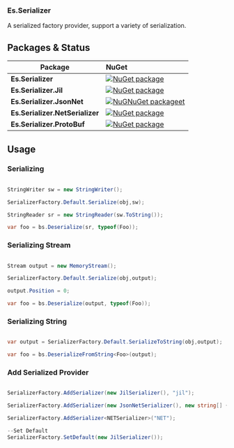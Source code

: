

### Es.Serializer

A serialized factory provider, support a variety of serialization.

Packages & Status
---

Package  | NuGet         |
-------- | :------------ |
|**Es.Serializer**|[![NuGet package](https://buildstats.info/nuget/Es.Serializer)](https://www.nuget.org/packages/Es.Serializer)
|**Es.Serializer.Jil**|[![NuGet package](https://buildstats.info/nuget/Es.Serializer.Jil)](https://www.nuget.org/packages/Es.Serializer.Jil)
|**Es.Serializer.JsonNet**|[![NuGNuGet packageet](https://buildstats.info/nuget/Es.Serializer.JsonNet)](https://www.nuget.org/packages/Es.Serializer.JsonNet)
|**Es.Serializer.NetSerializer**|[![NuGet package](https://buildstats.info/nuget/Es.Serializer.NetSerializer)](https://www.nuget.org/packages/Es.Serializer.NetSerializer)
|**Es.Serializer.ProtoBuf**|[![NuGet package](https://buildstats.info/nuget/Es.Serializer.ProtoBuf)](https://www.nuget.org/packages/Es.Serializer.ProtoBuf)

## Usage


### Serializing

```C#

StringWriter sw = new StringWriter();

SerializerFactory.Default.Serialize(obj,sw);

StringReader sr = new StringReader(sw.ToString());

var foo = bs.Deserialize(sr, typeof(Foo));

```

### Serializing Stream

```C#

Stream output = new MemoryStream();

SerializerFactory.Default.Serialize(obj,output);

output.Position = 0;

var foo = bs.Deserialize(output, typeof(Foo));

```

### Serializing String

```C#

var output = SerializerFactory.Default.SerializeToString(obj,output);

var foo = bs.DeserializeFromString<Foo>(output);

```

### Add Serialized Provider

```C#

SerializerFactory.AddSerializer(new JilSerializer(), "jil");

SerializerFactory.AddSerializer(new JsonNetSerializer(), new string[] { "jsonNet", "json" });

SerializerFactory.AddSerializer<NETSerializer>("NET");

--Set Default
SerializerFactory.SetDefault(new JilSerializer());

```
